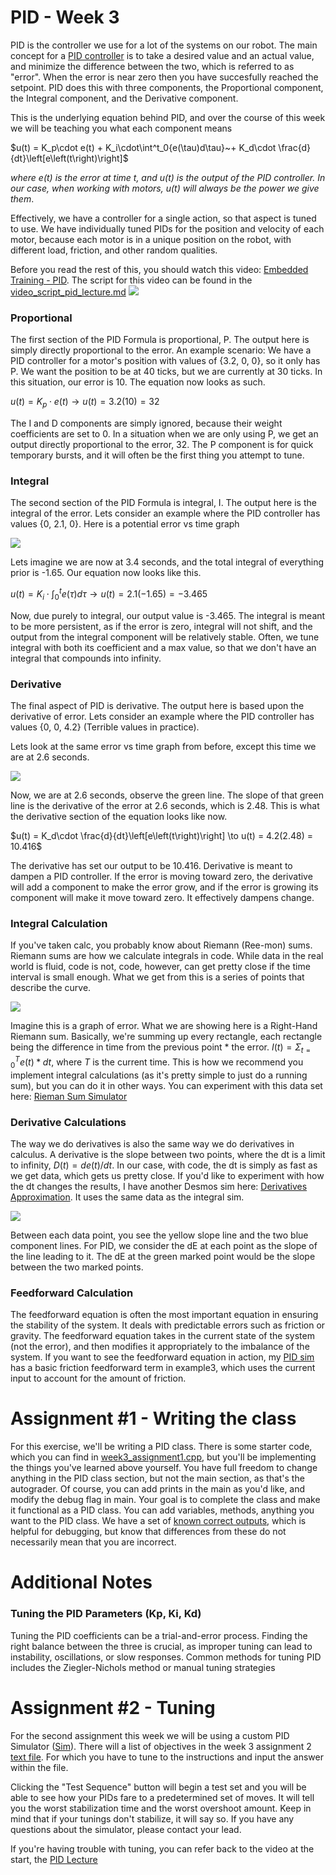 # PID - Week 3

PID is the controller we use for a lot of the systems on our robot. The main concept for a [PID controller](https://en.wikipedia.org/wiki/Proportional–integral–derivative_controller) is to take a desired value and an actual value, and minimize the difference between the two, which is referred to as "error". When the error is near zero then you have succesfully reached the setpoint. PID does this with three components, the Proportional component, the Integral component, and the Derivative component.

This is the underlying equation behind PID, and over the course of this week we will be teaching you what each component means

$u(t) = K_p\cdot e(t) + K_i\cdot\int^t_0{e(\tau)d\tau}~+ K_d\cdot \frac{d}{dt}\left[e\left(t\right)\right]$

*where e(t) is the error at time t, and u(t) is the output of the PID controller. In our case, when working with motors, u(t) will always be the power we give them*.

Effectively, we have a controller for a single action, so that aspect is tuned to use. We have individually tuned PIDs for the position and velocity of each motor, because each motor is in a unique position on the robot, with different load, friction, and other random qualities.

Before you read the rest of this, you should watch this video: [Embedded Training - PID](https://youtu.be/yVpCXCNAQF0). The script for this video can be found in the [video_script_pid_lecture.md](video_script_pid_lecture.md)
![](assets/video_panels/TitleCard.png)

### Proportional

The first section of the PID Formula is proportional, P. The output here is simply directly proportional to the error.
An example scenario: We have a PID controller for a motor's position with values of {3.2, 0, 0}, so it only has P. We want the position to be at 40 ticks, but we are currently at 30 ticks. In this situation, our error is 10. The equation now looks as such.

$u(t) = K_p\cdot e(t)\to u(t) = 3.2(10) = 32$

The I and D components are simply ignored, because their weight coefficients are set to 0. In a situation when we are only using P, we get an output directly proportional to the error, 32.
The P component is for quick temporary bursts, and it will often be the first thing you attempt to tune.

### Integral

The second section of the PID Formula is integral, I. The output here is the integral of the error. Lets consider an example where the PID controller has values {0, 2.1, 0}. Here is a potential error vs time graph

![](assets/week3_1.png)

Lets imagine we are now at 3.4 seconds, and the total integral of everything prior is -1.65. Our equation now looks like this.

$u(t) = K_i\cdot\int^t_0{e(\tau)d\tau} \to u(t) = 2.1(-1.65) = -3.465$

Now, due purely to integral, our output value is -3.465.
The integral is meant to be more persistent, as if the error is zero, integral will not shift, and the output from the integral component will be relatively stable. Often, we tune integral with both its coefficient and a max value, so that we don't have an integral that compounds into infinity.

### Derivative

The final aspect of PID is derivative. The output here is based upon the derivative of error. Lets consider an example where the PID controller has values {0, 0, 4.2} (Terrible values in practice).

Lets look at the same error vs time graph from before, except this time we are at 2.6 seconds.

![](assets/week3_2.png)

Now, we are at 2.6 seconds, observe the green line. The slope of that green line is the derivative of the error at 2.6 seconds, which is 2.48. This is what the derivative section of the equation looks like now.

$u(t) = K_d\cdot \frac{d}{dt}\left[e\left(t\right)\right] \to u(t) = 4.2(2.48) = 10.416$

The derivative has set our output to be 10.416. Derivative is meant to dampen a PID controller. If the error is moving toward zero, the derivative will add a component to make the error grow, and if the error is growing its component will make it move toward zero. It effectively dampens change.

### Integral Calculation

If you've taken calc, you probably know about Riemann (Ree-mon) sums. Riemann sums are how we calculate integrals in code. While data in the real world is fluid, code is not, code, however, can get pretty close if the time interval is small enough. What we get from this is a series of points that describe the curve.

![](assets/week3_3.png)

Imagine this is a graph of error. What we are showing here is a Right-Hand Riemann sum. Basically, we're summing up every rectangle, each rectangle being the difference in time from the previous point * the error. $I(t) = \Sigma_{t=0}^T e(t) * dt$, where $T$ is the current time. This is how we recommend you implement integral calculations (as it's pretty simple to just do a running sum), but you can do it in other ways. You can experiment with this data set here: [Rieman Sum Simulator](https://www.desmos.com/calculator/kye17rgo1b)

### Derivative Calculations

The way we do derivatives is also the same way we do derivatives in calculus. A derivative is the slope between two points, where the dt is a limit to infinity, $D(t) = de(t)/dt$. In our case, with code, the dt is simply as fast as we get data, which gets us pretty close. If you'd like to experiment with how the dt changes the results, I have another Desmos sim here: [Derivatives Approximation](https://www.desmos.com/calculator/yhwf0jrps8). It uses the same data as the integral sim.

![](assets/week3_4.png)

Between each data point, you see the yellow slope line and the two blue component lines. For PID, we consider the dE at each point as the slope of the line leading to it. The dE at the green marked point would be the slope between the two marked points.

### Feedforward Calculation

The feedforward equation is often the most important equation in ensuring the stability of the system. It deals with predictable errors such as friction or gravity. The feedforward equation takes in the current state of the system (not the error), and then modifies it appropriately to the imbalance of the system. If you want to see the feedforward equation in action, my [PID sim](https://pknessness.github.io/pid_sim/pid.html) has a basic friction feedforward term in example3, which uses the current input to account for the amount of friction.


# Assignment #1 - Writing the class

For this exercise, we'll be writing a PID class. There is some starter code, which you can find in [week3_assignment1.cpp](week3_assignment1.cpp), but you'll be implementing the things you've learned above yourself. You have full freedom to change anything in the PID class section, but not the main section, as that's the autograder. Of course, you can add prints in the main as you'd like, and modify the debug flag in main. Your goal is to complete the class and make it functional as a PID class. You can add variables, methods, anything you want to the PID class. We have a set of [known correct outputs](pidCorrectOutputs.md), which is helpful for debugging, but know that differences from these do not necessarily mean that you are incorrect.

# Additional Notes

### Tuning the PID Parameters (Kp, Ki, Kd)

Tuning the PID coefficients can be a trial-and-error process. Finding the right balance between the three is crucial, as improper tuning can lead to instability, oscillations, or slow responses. Common methods for tuning PID includes the Ziegler-Nichols method or manual tuning strategies

# Assignment #2 - Tuning

For the second assignment this week we will be using a custom PID Simulator ([Sim](https://pknessness.github.io/pid_sim/pid.html)). There will a list of objectives in the week 3 assignment 2 [text file](week3_assignment2.txt). For which you have to tune to the instructions and input the answer within the file. 

Clicking the "Test Sequence" button will begin a test set and you will be able to see how your PIDs fare to a predetermined set of moves. It will tell you the worst stabilization time and the worst overshoot amount. Keep in mind that if your tunings don't stabilize, it will say so. If you have any questions about the simulator, please contact your lead.

If you're having trouble with tuning, you can refer back to the video at the start, the [PID Lecture](https://youtu.be/yVpCXCNAQF0)
